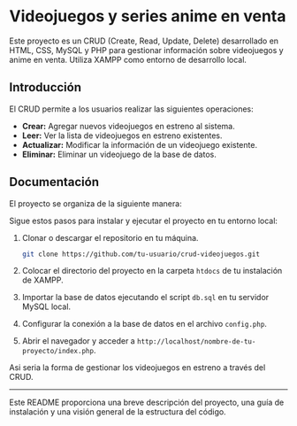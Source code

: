 # Videojuegos y series anime en venta

Este proyecto es un CRUD (Create, Read, Update, Delete) desarrollado en HTML, CSS, MySQL y PHP para gestionar información sobre videojuegos y anime en venta. Utiliza XAMPP como entorno de desarrollo local.

## Introducción

El CRUD permite a los usuarios realizar las siguientes operaciones:

- **Crear:** Agregar nuevos videojuegos en estreno al sistema.
- **Leer:** Ver la lista de videojuegos en estreno existentes.
- **Actualizar:** Modificar la información de un videojuego existente.
- **Eliminar:** Eliminar un videojuego de la base de datos.

## Documentación

El proyecto se organiza de la siguiente manera:

Sigue estos pasos para instalar y ejecutar el proyecto en tu entorno local:

1. Clonar o descargar el repositorio en tu máquina.

    ```bash
    git clone https://github.com/tu-usuario/crud-videojuegos.git
    ```

2. Colocar el directorio del proyecto en la carpeta `htdocs` de tu instalación de XAMPP.

3. Importar la base de datos ejecutando el script `db.sql` en tu servidor MySQL local.

4. Configurar la conexión a la base de datos en el archivo `config.php`.

5. Abrir el navegador y acceder a `http://localhost/nombre-de-tu-proyecto/index.php`.

Asi seria la forma de gestionar los videojuegos en estreno a través del CRUD.

---

Este README proporciona una breve descripción del proyecto, una guía de instalación y una visión general de la estructura del código.
